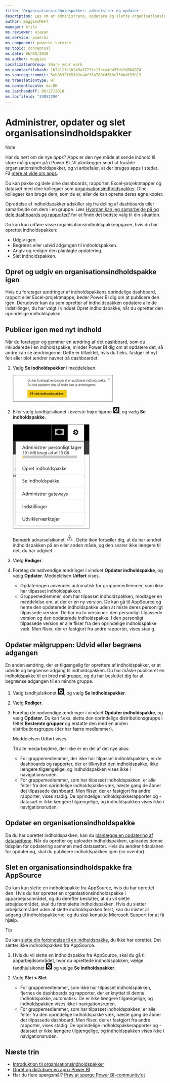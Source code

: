 ```yaml
---
title: 'Organisationsindholdspakker: administrer og opdater'
description: Læs om at administrere, opdatere og slette organisationsindholdspakker i Power BI.
author: maggiesMSFT
manager: kfile
ms.reviewer: ajayan
ms.service: powerbi
ms.component: powerbi-service
ms.topic: conceptual
ms.date: 06/08/2018
ms.author: maggies
LocalizationGroup: Share your work
ms.openlocfilehash: 1b7a111e1b240a37211c17bce4d497de2d864074
ms.sourcegitcommit: 5eb8632f653b9ea4f33a780fd360e75bbdf53b13
ms.translationtype: HT
ms.contentlocale: da-DK
ms.lasthandoff: 06/27/2018
ms.locfileid: "34852296"
---
```

# <a name="manage-update-and-delete-organizational-content-packs"></a>Administrer, opdater og slet organisationsindholdspakker
> [!NOTE]
> Har du hørt om de nye *apps*? Apps er den nye måde at sende indhold til store målgrupper på i Power BI. Vi planlægger snart at fraråde organisationsindholdspakker, og vi anbefaler, at der bruges apps i stedet. Få [mere at vide om apps](service-install-use-apps.md).
> 
> 

Du kan pakke og dele dine dashboards, rapporter, Excel-projektmapper og datasæt med dine kollegaer som [organisationsindholdspakker](service-organizational-content-pack-introduction.md). Dine kollegaer kan bruge dem, som de er, eller de kan oprette deres egne kopier.

Oprettelse af indholdspakker adskiller sig fra deling af dashboards eller samarbejde om dem i en gruppe. Læs [Hvordan kan jeg samarbejde på og dele dashboards og rapporter?](service-how-to-collaborate-distribute-dashboards-reports.md) for at finde det bedste valg til din situation.

Du kan kun udføre visse organisationsindholdspakkeopgaver, hvis du har oprettet indholdspakken:

* Udgiv igen.
* Begræns eller udvid adgangen til indholdspakken.
* Angiv og rediger den planlagte opdatering.
* Slet indholdspakken.

## <a name="modify-and-re-publish-an-organizational-content-pack"></a>Opret og udgiv en organisationsindholdspakke igen
Hvis du foretager ændringer af indholdspakkens oprindelige dashboard, rapport eller Excel-projektmappe, beder Power BI dig om at publicere den igen. Derudover kan du som opretter af indholdspakken opdatere alle de indstillinger, du har valgt i vinduet Opret indholdspakke, når du opretter den oprindelige indholdspakke. 

## <a name="republish-with-new-content"></a>Publicer igen med nyt indhold
Når du foretager og gemmer en ændring af det dashboard, som du inkluderede i en indholdspakke, minder Power BI dig om at opdatere det, så andre kan se ændringerne. Dette er tilfældet, hvis du f.eks. fastgør et nyt felt eller blot ændrer navnet på dashboardet.

1. Vælg **Se indholdspakker** i meddelelsen.
   
   ![](media/service-organizational-content-pack-manage-update-delete/pbi_contpkchangesmessage.png)
2. Eller vælg tandhjulsikonet i øverste højre hjørne ![](media/service-organizational-content-pack-manage-update-delete/cog.png), og vælg **Se indholdspakke**.
   
   ![](media/service-organizational-content-pack-manage-update-delete/pbi_contpkview.png)
   
   Bemærk advarselsikonet ![](media/service-organizational-content-pack-manage-update-delete/pbi_contpkwarningicon.png).  Dette ikon fortæller dig, at du har ændret indholdspakken på en eller anden måde, og den svarer ikke længere til det, du har udgivet.
3. Vælg **Rediger**.  
4. Foretag de nødvendige ændringer i vinduet **Opdater indholdspakke**, og vælg **Opdater**. Meddelelsen **Udført** vises.
   
   * Opdateringen anvendes automatisk for gruppemedlemmer, som ikke har tilpasset indholdspakken.
   * Gruppemedlemmer, som har tilpasset indholdspakken, modtager en meddelelse om, at der er en ny version.  De kan gå til AppSource og hente den opdaterede indholdspakke uden at miste deres personligt tilpassede version.  De har nu to versioner: den personligt tilpassede version og den opdaterede indholdspakke.  I den personligt tilpassede version er alle fliser fra den oprindelige indholdspakke væk.  Men fliser, der er fastgjort fra andre rapporter, vises stadig.    

## <a name="update-the-audience-expand-or-restrict-access"></a>Opdater målgruppen: Udvid eller begræns adgangen
En anden ændring, der er tilgængelig for oprettere af indholdspakker, er at udvide og begrænse adgang til indholdspakken.  Du har måske publiceret en indholdspakke til en bred målgruppe, og du har besluttet dig for at begrænse adgangen til en mindre gruppe.  

1. Vælg tandhjulsikonet ![](media/service-organizational-content-pack-manage-update-delete/cog.png), og vælg **Se Indholdspakker**.
2. Vælg **Rediger**. 
3. Foretag de nødvendige ændringer i vinduet **Opdater indholdspakke**, og vælg **Opdater**. Du kan f.eks. slette den oprindelige distributionsgruppe i feltet **Bestemte grupper** og erstatte den med en anden distributionsgruppe (der har færre medlemmer).
   
   Meddelelsen Udført vises.
   
   Til alle medarbejdere, der ikke er en del af det nye alias:
   
   * For gruppemedlemmer, der ikke har tilpasset indholdspakken, er de dashboards og rapporter, der er tilknyttet den indholdspakke, ikke længere tilgængelige, og indholdspakken vises ikke i navigationsruden.
   * For gruppemedlemmer, som har tilpasset indholdspakken, er alle felter fra den oprindelige indholdspakke væk, næste gang de åbner det tilpassede dashboard.  Men fliser, der er fastgjort fra andre rapporter, vises stadig. De oprindelige indholdspakkerapporter og -datasæt er ikke længere tilgængelige, og indholdspakken vises ikke i navigationsruden.   

## <a name="refresh-an-organizational-content-pack"></a>Opdater en organisationsindholdspakke
Da du har oprettet indholdspakken, kan du [planlægge en opdatering af datasættene](refresh-data.md).  Når du opretter og uploader indholdspakken, uploades denne tidsplan for opdatering sammen med datasættet. Hvis du ændrer tidsplanen for opdatering, skal du publicere indholdspakken igen (se ovenfor).

## <a name="delete-an-organizational-content-pack-from-appsource"></a>Slet en organisationsindholdspakke fra AppSource
Du kan kun slette en indholdspakke fra AppSource, hvis du har oprettet den. Hvis du har oprettet en organisationsindholdspakke i apparbejdsområdet, og du derefter beslutter, at du vil slette arbejdsområdet, skal du først slette indholdspakken. Hvis du sletter arbejdsområdet uden at slette indholdspakken først, kan du mister al adgang til indholdspakkerne, og du skal kontakte Microsoft Support for at få hjælp. 

> [!TIP]
> Du kan [slette din forbindelse til en indholdspakke](service-organizational-content-pack-disconnect.md), du ikke har oprettet. Det sletter ikke indholdspakken fra AppSource.
> 
> 

1. Hvis du vil slette en indholdspakke fra AppSource, skal du gå til apparbejdsområdet, hvor du oprettede indholdspakken, vælge tandhjulsikonet ![](media/service-organizational-content-pack-manage-update-delete/cog.png) og vælge **Se indholdspakker**.
2. Vælg **Slet \> Slet**. 
   
   * For gruppemedlemmer, som ikke har tilpasset indholdspakken, fjernes de dashboards og rapporter, der er knyttet til denne indholdspakke, automatisk. De er ikke længere tilgængelige, og indholdspakken vises ikke i navigationsruden.
   * For gruppemedlemmer, som har tilpasset indholdspakken, er alle felter fra den oprindelige indholdspakke væk, næste gang de åbner det tilpassede dashboard.  Men fliser, der er fastgjort fra andre rapporter, vises stadig. De oprindelige indholdspakkerapporter og -datasæt er ikke længere tilgængelige, og indholdspakken vises ikke i navigationsruden.   

## <a name="next-steps"></a>Næste trin
* [Introduktion til organisationsindholdspakker](service-organizational-content-pack-introduction.md)
* [Opret og distribuer en app i Power BI](service-create-distribute-apps.md) 
* Har du flere spørgsmål? [Prøv at spørge Power BI-community'et](http://community.powerbi.com/)

